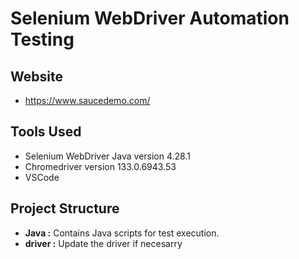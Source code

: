 # Selenium WebDriver Automation Testing

## Website
* https://www.saucedemo.com/

## Tools Used
* Selenium WebDriver Java version 4.28.1
* Chromedriver version 133.0.6943.53	
* VSCode

## Project Structure
* **Java :** Contains Java scripts for test execution.
* **driver :** Update the driver if necesarry

